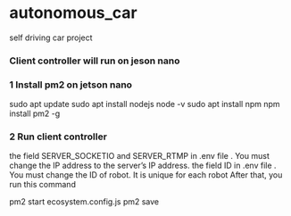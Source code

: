 # autonomous_car
self driving car project

### Client controller will run on jeson nano 

### 1 Install pm2 on jetson nano 
sudo apt update
sudo apt install nodejs
node -v
sudo apt install npm
npm install pm2 -g

### 2 Run client controller 

the field SERVER_SOCKETIO and SERVER_RTMP in .env file . You must change the IP address to the server’s IP address. 
the field ID in .env file . You must change the ID of robot. It is unique for each robot 
After that, you run this command 

pm2 start ecosystem.config.js
pm2 save